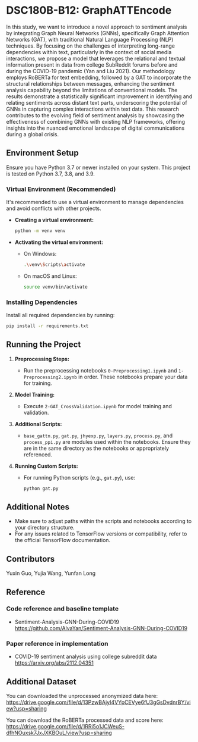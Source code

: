 # DSC180B-B12: GraphATTEncode

In this study, we want to introduce a novel approach to sentiment analysis by integrating Graph Neural Networks (GNNs), specifically Graph Attention Networks (GAT), with traditional Natural Language Processing (NLP) techniques. By focusing on the challenges of interpreting long-range dependencies within text, particularly in the context of social media interactions, we propose a model that leverages the relational and textual information present
in data from college SubReddit forums before and during the COVID-19 pandemic (Yan and Liu 2021). Our methodology employs RoBERTa for text embedding, followed by a GAT to incorporate the structural relationships between messages, enhancing the sentiment analysis capability beyond the limitations of conventional models. The results demonstrate a statistically significant improvement in identifying and relating sentiments across distant text
parts, underscoring the potential of GNNs in capturing complex interactions
within text data. This research contributes to the evolving field of sentiment
analysis by showcasing the effectiveness of combining GNNs with existing
NLP frameworks, offering insights into the nuanced emotional landscape of
digital communications during a global crisis.

## Environment Setup

Ensure you have Python 3.7 or newer installed on your system. This project is tested on Python 3.7, 3.8, and 3.9.

### Virtual Environment (Recommended)

It's recommended to use a virtual environment to manage dependencies and avoid conflicts with other projects.

- **Creating a virtual environment:**
  ```bash
  python -m venv venv
  ```

- **Activating the virtual environment:**
  - On Windows:
    ```bash
    .\venv\Scripts\activate
    ```
  - On macOS and Linux:
    ```bash
    source venv/bin/activate
    ```

### Installing Dependencies

Install all required dependencies by running:

```bash
pip install -r requirements.txt
```

## Running the Project

1. **Preprocessing Steps:**
   - Run the preprocessing notebooks `0-Preprocessing1.ipynb` and `1-Preprocessing2.ipynb` in order. These notebooks prepare your data for training.

2. **Model Training:**
   - Execute `2-GAT_CrossValidation.ipynb` for model training and validation.

3. **Additional Scripts:**
   - `base_gattn.py`, `gat.py`, `jhyexp.py`, `layers.py`, `process.py`, and `process_ppi.py` are modules used within the notebooks. Ensure they are in the same directory as the notebooks or appropriately referenced.

4. **Running Custom Scripts:**
   - For running Python scripts (e.g., `gat.py`), use:
     ```bash
     python gat.py
     ```

## Additional Notes

- Make sure to adjust paths within the scripts and notebooks according to your directory structure.
- For any issues related to TensorFlow versions or compatibility, refer to the official TensorFlow documentation.

## Contributors

Yuxin Guo, Yujia Wang, Yunfan Long

## Reference

### Code reference and baseline template

+ Sentiment-Analysis-GNN-During-COVID19
https://github.com/AlvaYan/Sentiment-Analysis-GNN-During-COVID19

### Paper reference in implementation

+ COVID-19 sentiment analysis using college subreddit data
https://arxiv.org/abs/2112.04351


## Additional Dataset

You can downloaded the unprocessed anonymized data here:
https://drive.google.com/file/d/13PzwBAjyI4VYpCEVye6fU3gGsDvdnrBY/view?usp=sharing

You can download the RoBERTa processed data and score here:
https://drive.google.com/file/d/1RRi5o1JCWeuS-dfhNOuxsk7JxJXKBOuL/view?usp=sharing
